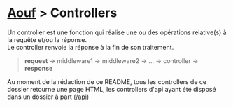 # [Aouf](../README.md) > Controllers

Un controller est une fonction qui réalise une ou des opérations relative(s) à la requête et/ou la réponse.  
Le controller renvoie la réponse à la fin de son traitement.

> **request** -> middleware1 -> middleware2 -> … -> controller -> **response**

Au moment de la rédaction de ce README, tous les controllers de ce dossier retourne une page HTML, les controllers d'api ayant été disposé dans un dossier à part ([/api](../api/README.md))
